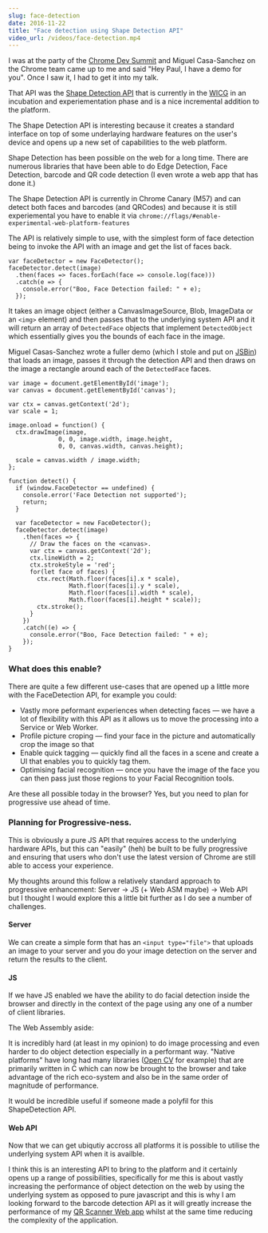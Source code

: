 ```yaml
---
slug: face-detection
date: 2016-11-22
title: "Face detection using Shape Detection API"
video_url: /videos/face-detection.mp4
---
```


I was at the party of the [Chrome Dev
Summit](https://developer.chrome.com/devsummit) and Miguel Casa-Sanchez on the
Chrome team came up to me and said "Hey Paul, I have a demo for you".  Once I
saw it, I had to get it into my talk.

That API was the [Shape Detection
API](https://wicg.github.io/shape-detection-api/#introduction) that is currently
in the [WICG](https://github.com/wicg/) in an incubation and experiementation
phase and is a nice incremental addition to the platform.

The Shape Detection API is interesting because it creates a standard interface
on top of some underlaying hardware features on the user's device and opens up a
new set of capabilities to the web platform.

Shape Detection has been possible on the web for a long time. There are numerous
libraries that have been able to do Edge Detection, Face Detection, barcode
and QR code detection (I even wrote a web app that has done it.)

The Shape Detection API is currently in Chrome Canary (M57) and can detect both
faces and barcodes (and QRCodes) and because it is still experiemental
you have to enable it via `chrome://flags/#enable-experimental-web-platform-features`

The API is relatively simple to use, with the simplest form of face detection
being to invoke the API with an image and get the list of faces back.

```
var faceDetector = new FaceDetector();
faceDetector.detect(image)
  .then(faces => faces.forEach(face => console.log(face)))
  .catch(e => {
    console.error("Boo, Face Detection failed: " + e);
  });
```

It takes an image object (either a CanvasImageSource, Blob, ImageData or an
`<img>` element) and then passes that to the underlying system API and it will
return an array of `DetectedFace` objects that implement `DetectedObject` which
essentially gives you the bounds of each face in the image.

Miguel Casas-Sanchez wrote a fuller demo (which I stole and put on
[JSBin](https://jsbin.com/gegudoc/4/)) that loads an image, passes it through
the detection API and then draws on the image a rectangle around each of
the `DetectedFace` faces.

```
var image = document.getElementById('image');
var canvas = document.getElementById('canvas');

var ctx = canvas.getContext('2d');
var scale = 1;

image.onload = function() {
  ctx.drawImage(image,
              0, 0, image.width, image.height,
              0, 0, canvas.width, canvas.height);

  scale = canvas.width / image.width;
};

function detect() {
  if (window.FaceDetector == undefined) {
    console.error('Face Detection not supported');
    return;
  }

  var faceDetector = new FaceDetector();
  faceDetector.detect(image)
    .then(faces => {
      // Draw the faces on the <canvas>.
      var ctx = canvas.getContext('2d');
      ctx.lineWidth = 2;
      ctx.strokeStyle = 'red';
      for(let face of faces) {
        ctx.rect(Math.floor(faces[i].x * scale),
                 Math.floor(faces[i].y * scale),
                 Math.floor(faces[i].width * scale),
                 Math.floor(faces[i].height * scale));
        ctx.stroke();
      }
    })
    .catch((e) => {
      console.error("Boo, Face Detection failed: " + e);
    });
}
```

### What does this enable?

There are quite a few different use-cases that are opened up a little more
with the FaceDetection API, for example you could:

* Vastly more peformant experiences when detecting faces &mdash; we have a lot
  of flexibility with this API as it allows us to move the processing into a
  Service or Web Worker.
* Profile picture croping &mdash; find your face in the picture and automatically
  crop the image so that
* Enable quick tagging &mdash; quickly find all the faces in a scene and create
  a UI that enables you to quickly tag them.
* Optimising facial recognition &mdash; once you have the image of the face you
  can then pass just those regions to your Facial Recognition tools.

Are these all possible today in the browser? Yes, but you need to plan for
progressive use ahead of time.

### Planning for Progressive-ness.

This is obviously a pure JS API that requires access to the underlying
hardware APIs, but this can "easily" (heh) be built to be fully progressive and
ensuring that users who don't use the latest version of Chrome are still
able to access your experience.

My thoughts around this follow a relatively standard approach to progressive
enhancement: Server &rarr; JS (+ Web ASM maybe) &rarr; Web API but I thought
I would explore this a little bit further as I do see a number of challenges.

#### Server

We can create a simple form that has an `<input type="file">` that uploads an
image to your server and you do your image detection on the server and
return the results to the client.

#### JS

If we have JS enabled we have the ability to do facial detection inside the
browser and directly in the context of the page using any one of a number of
client libraries.

The Web Assembly aside:

It is incredibly hard (at least in my opinion) to do image processing and even
harder to do object detection especially in a performant way. "Native platforms"
have long had many libraries ([Open
CV](http://docs.opencv.org/2.4/modules/contrib/doc/facerec/facerec_tutorial.html)
for example) that are primarily written in C which can now be brought to the
browser and take advantage of the rich eco-system and also be in the same order
of magnitude of performance.

It would be incredible useful if someone made a polyfil for this ShapeDetection
API.

#### Web API

Now that we can get ubiqutiy accross all platforms it is possible to utilise the
underlying system API when it is availble.

I think this is an interesting API to bring to the platform and it certainly
opens up a range of possibilities, specifically for me this is about vastly
increasing the performance of object detection on the web by using the
underlying system as opposed to pure javascript and this is why I am looking
forward to the barcode detection API as it will greatly increase the performance
of my [QR Scanner Web app](https://qrsnapper.appspot.com/) whilst at the same
time reducing the complexity of the application.